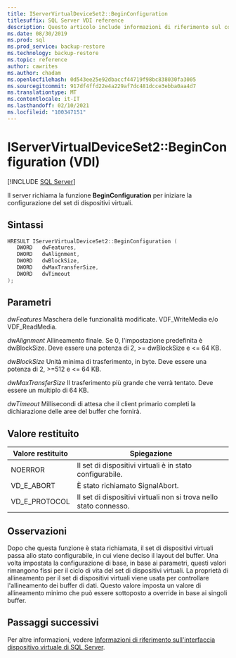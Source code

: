 ```yaml
---
title: IServerVirtualDeviceSet2::BeginConfiguration
titlesuffix: SQL Server VDI reference
description: Questo articolo include informazioni di riferimento sul comando IServerVirtualDeviceSet2::BeginConfiguration.
ms.date: 08/30/2019
ms.prod: sql
ms.prod_service: backup-restore
ms.technology: backup-restore
ms.topic: reference
author: cawrites
ms.author: chadam
ms.openlocfilehash: 0d543ee25e92dbaccf44719f98bc838030fa3005
ms.sourcegitcommit: 917df4ffd22e4a229af7dc481dcce3ebba0aa4d7
ms.translationtype: MT
ms.contentlocale: it-IT
ms.lasthandoff: 02/10/2021
ms.locfileid: "100347151"
---
```

# <a name="iservervirtualdeviceset2beginconfiguration-vdi"></a>IServerVirtualDeviceSet2::BeginConfiguration (VDI)

[!INCLUDE [SQL Server](../../../includes/applies-to-version/sqlserver.md)]

Il server richiama la funzione **BeginConfiguration** per iniziare la configurazione del set di dispositivi virtuali.

## <a name="syntax"></a>Sintassi

```c
HRESULT IServerVirtualDeviceSet2::BeginConfiguration (
   DWORD   dwFeatures,
   DWORD   dwAlignment,
   DWORD   dwBlockSize,
   DWORD   dwMaxTransferSize,
   DWORD   dwTimeout
);
```

## <a name="parameters"></a>Parametri

*dwFeatures* Maschera delle funzionalità modificate. VDF_WriteMedia e/o VDF_ReadMedia.

*dwAlignment* Allineamento finale. Se 0, l'impostazione predefinita è dwBlockSize. Deve essere una potenza di 2, >= dwBlockSize e <= 64 KB.

*dwBlockSize* Unità minima di trasferimento, in byte. Deve essere una potenza di 2, >=512 e <= 64 KB.

*dwMaxTransferSize* Il trasferimento più grande che verrà tentato. Deve essere un multiplo di 64 KB.

*dwTimeout* Millisecondi di attesa che il client primario completi la dichiarazione delle aree del buffer che fornirà.

## <a name="return-value"></a>Valore restituito

|Valore restituito | Spiegazione |
|---|---|
| NOERROR | Il set di dispositivi virtuali è in stato configurabile. |
| VD_E_ABORT | È stato richiamato SignalAbort. |
| VD_E_PROTOCOL | Il set di dispositivi virtuali non si trova nello stato connesso. |

## <a name="remarks"></a>Osservazioni

Dopo che questa funzione è stata richiamata, il set di dispositivi virtuali passa allo stato configurabile, in cui viene deciso il layout del buffer.
Una volta impostata la configurazione di base, in base ai parametri, questi valori rimangono fissi per il ciclo di vita del set di dispositivi virtuali. La proprietà di allineamento per il set di dispositivi virtuali viene usata per controllare l'allineamento dei buffer di dati. Questo valore imposta un valore di allineamento minimo che può essere sottoposto a override in base ai singoli buffer.

## <a name="next-steps"></a>Passaggi successivi

Per altre informazioni, vedere [Informazioni di riferimento sull'interfaccia dispositivo virtuale di SQL Server](reference-virtual-device-interface.md).